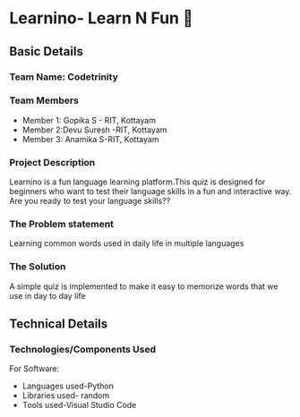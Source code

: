 
# Learnino- Learn N Fun 🎯


## Basic Details
### Team Name: Codetrinity


### Team Members
- Member 1: Gopika S - RIT, Kottayam
- Member 2:Devu Suresh -RIT, Kottayam
- Member 3: Anamika S-RIT, Kottayam

### Project Description
Learnino is a fun language learning platform.This quiz is designed for beginners who want to test their language skills in a fun and interactive way.
Are you ready to test your language skills??

### The Problem statement
Learning common words used in daily life in multiple languages 

### The Solution
A simple quiz is implemented to make it easy to memorize words that we use in day to day life 

## Technical Details
### Technologies/Components Used
For Software:
- Languages used-Python
- Libraries used- random
- Tools used-Visual Studio Code
